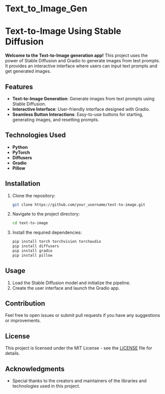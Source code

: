 # Text_to_Image_Gen


# Text-to-Image Using Stable Diffusion

**Welcome to the Text-to-Image generation app!** This project uses the power of Stable Diffusion and Gradio to generate images from text prompts. It provides an interactive interface where users can input text prompts and get generated images.

## Features
- **Text-to-Image Generation**: Generate images from text prompts using Stable Diffusion.
- **Interactive Interface**: User-friendly interface designed with Gradio.
- **Seamless Button Interactions**: Easy-to-use buttons for starting, generating images, and resetting prompts.

## Technologies Used
- **Python**
- **PyTorch**
- **Diffusers**
- **Gradio**
- **Pillow**

## Installation
1. Clone the repository:
    ```bash
    git clone https://github.com/your_username/text-to-image.git
    ```
2. Navigate to the project directory:
    ```bash
    cd text-to-image
    ```
3. Install the required dependencies:
    ```bash
    pip install torch torchvision torchaudio
    pip install diffusers
    pip install gradio
    pip install pillow
    ```

## Usage
1. Load the Stable Diffusion model and initialize the pipeline.
2. Create the user interface and launch the Gradio app.

## Contribution
Feel free to open issues or submit pull requests if you have any suggestions or improvements.

## License
This project is licensed under the MIT License - see the [LICENSE](LICENSE) file for details.

## Acknowledgments
- Special thanks to the creators and maintainers of the libraries and technologies used in this project.

